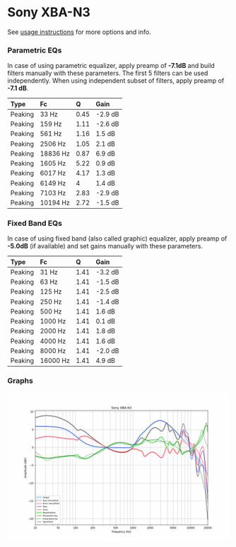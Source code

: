 # Sony XBA-N3
See [usage instructions](https://github.com/jaakkopasanen/AutoEq#usage) for more options and info.

### Parametric EQs
In case of using parametric equalizer, apply preamp of **-7.1dB** and build filters manually
with these parameters. The first 5 filters can be used independently.
When using independent subset of filters, apply preamp of **-7.1 dB**.

| Type    | Fc       |    Q | Gain    |
|:--------|:---------|:-----|:--------|
| Peaking | 33 Hz    | 0.45 | -2.9 dB |
| Peaking | 159 Hz   | 1.11 | -2.6 dB |
| Peaking | 561 Hz   | 1.16 | 1.5 dB  |
| Peaking | 2506 Hz  | 1.05 | 2.1 dB  |
| Peaking | 18836 Hz | 0.87 | 6.9 dB  |
| Peaking | 1605 Hz  | 5.22 | 0.9 dB  |
| Peaking | 6017 Hz  | 4.17 | 1.3 dB  |
| Peaking | 6149 Hz  | 4    | 1.4 dB  |
| Peaking | 7103 Hz  | 2.83 | -2.9 dB |
| Peaking | 10194 Hz | 2.72 | -1.5 dB |

### Fixed Band EQs
In case of using fixed band (also called graphic) equalizer, apply preamp of **-5.0dB**
(if available) and set gains manually with these parameters.

| Type    | Fc       |    Q | Gain    |
|:--------|:---------|:-----|:--------|
| Peaking | 31 Hz    | 1.41 | -3.2 dB |
| Peaking | 63 Hz    | 1.41 | -1.5 dB |
| Peaking | 125 Hz   | 1.41 | -2.5 dB |
| Peaking | 250 Hz   | 1.41 | -1.4 dB |
| Peaking | 500 Hz   | 1.41 | 1.6 dB  |
| Peaking | 1000 Hz  | 1.41 | 0.1 dB  |
| Peaking | 2000 Hz  | 1.41 | 1.8 dB  |
| Peaking | 4000 Hz  | 1.41 | 1.6 dB  |
| Peaking | 8000 Hz  | 1.41 | -2.0 dB |
| Peaking | 16000 Hz | 1.41 | 4.9 dB  |

### Graphs
![](./Sony%20XBA-N3.png)